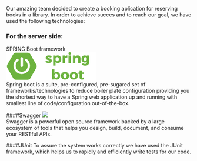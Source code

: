 Our amazing team decided to create a booking aplication for reserving books in a library. In order to achieve succes and to reach our goal, we have used the following technologies: <br />

### For the server side:
SPRING Boot framework <br />
<img src="images/springboot.png" />
<br />
Spring boot is a suite, pre-configured, pre-sugared set of frameworks/technologies to reduce boiler plate configuration providing you the shortest way to have a Spring web application up and running with smallest line of code/configuration out-of-the-box. 

####Swagger
<img src="swagger.jpeg" />
<br />
Swagger is a powerful open source framework backed by a large ecosystem of tools that helps you design, build, document, and consume your RESTful APIs.

####JUnit
To assure the system works correctly we have used the JUnit framework, which helps us to rapidly and efficiently write tests for our code.

